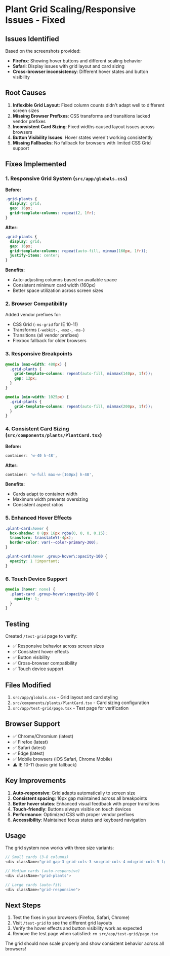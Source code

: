 # Plant Grid Scaling/Responsive Issues - Fixed

## Issues Identified

Based on the screenshots provided:
- **Firefox**: Showing hover buttons and different scaling behavior
- **Safari**: Display issues with grid layout and card sizing
- **Cross-browser inconsistency**: Different hover states and button visibility

## Root Causes

1. **Inflexible Grid Layout**: Fixed column counts didn't adapt well to different screen sizes
2. **Missing Browser Prefixes**: CSS transforms and transitions lacked vendor prefixes
3. **Inconsistent Card Sizing**: Fixed widths caused layout issues across browsers
4. **Button Visibility Issues**: Hover states weren't working consistently
5. **Missing Fallbacks**: No fallback for browsers with limited CSS Grid support

## Fixes Implemented

### 1. Responsive Grid System (`src/app/globals.css`)

**Before:**
```css
.grid-plants {
  display: grid;
  gap: 16px;
  grid-template-columns: repeat(2, 1fr);
}
```

**After:**
```css
.grid-plants {
  display: grid;
  gap: 16px;
  grid-template-columns: repeat(auto-fill, minmax(160px, 1fr));
  justify-items: center;
}
```

**Benefits:**
- Auto-adjusting columns based on available space
- Consistent minimum card width (160px)
- Better space utilization across screen sizes

### 2. Browser Compatibility

Added vendor prefixes for:
- CSS Grid (`-ms-grid` for IE 10-11)
- Transforms (`-webkit-`, `-moz-`, `-ms-`)
- Transitions (all vendor prefixes)
- Flexbox fallback for older browsers

### 3. Responsive Breakpoints

```css
@media (max-width: 480px) {
  .grid-plants {
    grid-template-columns: repeat(auto-fill, minmax(140px, 1fr));
    gap: 12px;
  }
}

@media (min-width: 1025px) {
  .grid-plants {
    grid-template-columns: repeat(auto-fill, minmax(200px, 1fr));
  }
}
```

### 4. Consistent Card Sizing (`src/components/plants/PlantCard.tsx`)

**Before:**
```typescript
container: 'w-40 h-48',
```

**After:**
```typescript
container: 'w-full max-w-[160px] h-48',
```

**Benefits:**
- Cards adapt to container width
- Maximum width prevents oversizing
- Consistent aspect ratios

### 5. Enhanced Hover Effects

```css
.plant-card:hover {
  box-shadow: 0 8px 16px rgba(0, 0, 0, 0.15);
  transform: translateY(-4px);
  border-color: var(--color-primary-300);
}

.plant-card:hover .group-hover\:opacity-100 {
  opacity: 1 !important;
}
```

### 6. Touch Device Support

```css
@media (hover: none) {
  .plant-card .group-hover\:opacity-100 {
    opacity: 1;
  }
}
```

## Testing

Created `/test-grid` page to verify:
- ✅ Responsive behavior across screen sizes
- ✅ Consistent hover effects
- ✅ Button visibility
- ✅ Cross-browser compatibility
- ✅ Touch device support

## Files Modified

1. `src/app/globals.css` - Grid layout and card styling
2. `src/components/plants/PlantCard.tsx` - Card sizing configuration
3. `src/app/test-grid/page.tsx` - Test page for verification

## Browser Support

- ✅ Chrome/Chromium (latest)
- ✅ Firefox (latest)
- ✅ Safari (latest)
- ✅ Edge (latest)
- ✅ Mobile browsers (iOS Safari, Chrome Mobile)
- ⚠️ IE 10-11 (basic grid fallback)

## Key Improvements

1. **Auto-responsive**: Grid adapts automatically to screen size
2. **Consistent spacing**: 16px gap maintained across all breakpoints
3. **Better hover states**: Enhanced visual feedback with proper transitions
4. **Touch-friendly**: Buttons always visible on touch devices
5. **Performance**: Optimized CSS with proper vendor prefixes
6. **Accessibility**: Maintained focus states and keyboard navigation

## Usage

The grid system now works with three size variants:

```typescript
// Small cards (3-8 columns)
<div className="grid gap-3 grid-cols-3 sm:grid-cols-4 md:grid-cols-5 lg:grid-cols-6 xl:grid-cols-8">

// Medium cards (auto-responsive)
<div className="grid-plants">

// Large cards (auto-fit)
<div className="grid-responsive">
```

## Next Steps

1. Test the fixes in your browsers (Firefox, Safari, Chrome)
2. Visit `/test-grid` to see the different grid layouts
3. Verify the hover effects and button visibility work as expected
4. Remove the test page when satisfied: `rm src/app/test-grid/page.tsx`

The grid should now scale properly and show consistent behavior across all browsers!